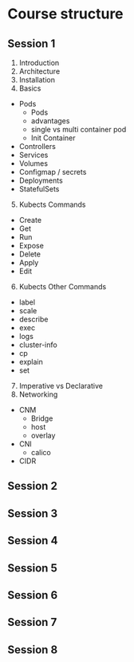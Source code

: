 # Course structure

## Session 1
1. Introduction
2. Architecture
3. Installation
4. Basics
  * Pods
    * Pods
    * advantages
    * single vs multi container pod
    * Init Container
  * Controllers
  * Services
  * Volumes
  * Configmap / secrets
  * Deployments
  * StatefulSets
5. Kubects Commands
  * Create
  * Get
  * Run
  * Expose
  * Delete
  * Apply
  * Edit
6. Kubects Other Commands
  * label
  * scale
  * describe
  * exec
  * logs
  * cluster-info
  * cp
  * explain
  * set
7. Imperative vs Declarative
8. Networking
  * CNM
    * Bridge
    * host
    * overlay
  * CNI
    * calico
  * CIDR

## Session 2

## Session 3

## Session 4

## Session 5

## Session 6

## Session 7

## Session 8

